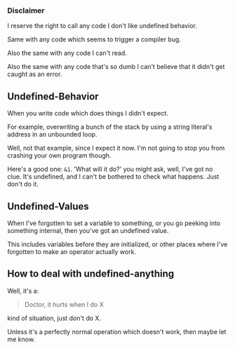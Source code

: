 ### Disclaimer
I reserve the right to call any code I don't like undefined behavior. 

Same with any code which seems to trigger a compiler bug.

Also the same with any code I can't read.

Also the same with any code that's so dumb I can't believe that it didn't get caught as an error.

## Undefined-Behavior

When you write code which does things I didn't expect. 

For example, overwriting a bunch of the stack by using a string literal's address in an unbounded loop.

Well, not that example, since I expect it now. I'm not going to stop you from crashing your own program though.

Here's a good one: `&1`. 'What will it do?' you might ask, well, I've got no clue. It's undefined, and I can't be bothered to check what happens. Just don't do it.

## Undefined-Values

When I've forgotten to set a variable to something, or you go peeking into something internal, then you've got an undefined value.

This includes variables before they are initialized, or other places where I've forgotten to make an operator actually work.

## How to deal with undefined-anything
Well, it's a: 

> Doctor, it hurts when I do X

kind of situation, just don't do X.

Unless it's a perfectly normal operation which doesn't work, then maybe let me know.